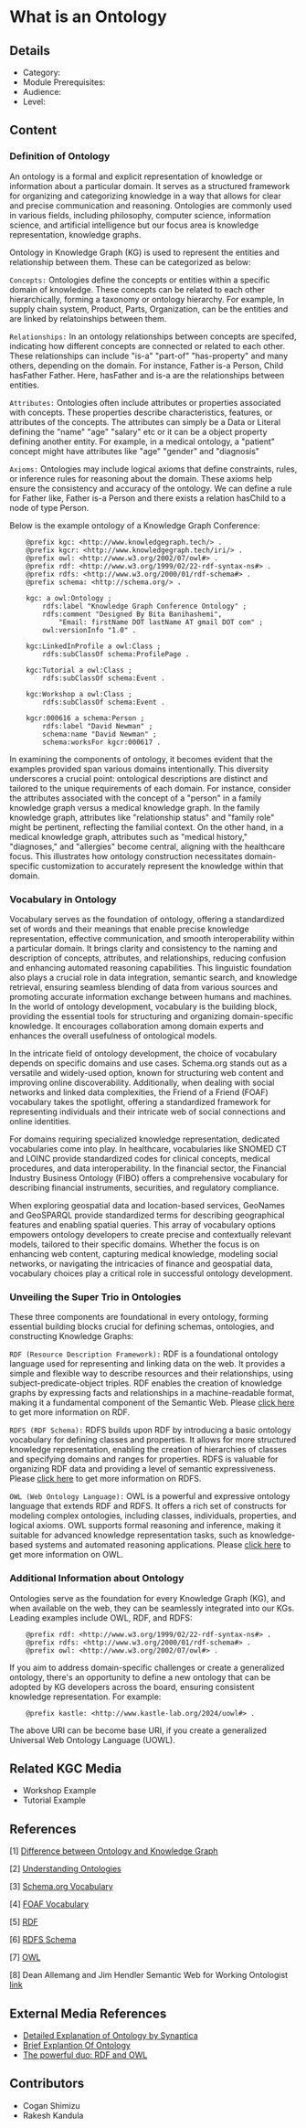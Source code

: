 # What is an Ontology
## Details
* Category: [](../categories/.md)
* Module Prerequisites: [](../modules/.md)
* Audience: [](../audiences/.md)
* Level: [](../levels/.md)

## Content

### Definition of Ontology
An ontology is a formal and explicit representation of knowledge or information about a particular domain. It serves as a structured framework for organizing and categorizing knowledge in a way that allows for clear and precise communication and reasoning. Ontologies are commonly used in various fields, including philosophy, computer science, information science, and artificial intelligence but our focus area is knowledge representation, knowledge graphs.

Ontology in Knowledge Graph (KG) is used to represent the entities and relationship between them. These can be categorized as below:

`Concepts:` Ontologies define the concepts or entities within a specific domain of knowledge. These concepts can be related to each other hierarchically, forming a taxonomy or ontology hierarchy. For example, In supply chain system, Product, Parts, Organization, can be the entities and are linked by relatoinships between them.

`Relationships:` In an ontology relationships between concepts are specifed, indicating how different concepts are connected or related to each other. These relationships can include "is-a" "part-of" "has-property" and many others, depending on the domain. For instance, Father is-a Person, Child hasFather Father. Here, hasFather and is-a are the relationships between entities.

`Attributes:` Ontologies often include attributes or properties associated with concepts. These properties describe characteristics, features, or attributes of the concepts. The attributes can simply be a Data or Literal defining the "name" "age" "salary" etc or it can be a object property defining another entity. For example, in a medical ontology, a "patient" concept might have attributes like "age" "gender" and "diagnosis"

`Axioms:` Ontologies may include logical axioms that define constraints, rules, or inference rules for reasoning about the domain. These axioms help ensure the consistency and accuracy of the ontology. We can define a rule for Father like, Father is-a Person and there exists a relation hasChild to a node of type Person.

Below is the example ontology of a Knowledge Graph Conference:

        @prefix kgc: <http://www.knowledgegraph.tech/> .
        @prefix kgcr: <http://www.knowledgegraph.tech/iri/> .
        @prefix owl: <http://www.w3.org/2002/07/owl#> .
        @prefix rdf: <http://www.w3.org/1999/02/22-rdf-syntax-ns#> .
        @prefix rdfs: <http://www.w3.org/2000/01/rdf-schema#> .
        @prefix schema: <http://schema.org/> .

        kgc: a owl:Ontology ;
            rdfs:label "Knowledge Graph Conference Ontology" ;
            rdfs:comment "Designed By Bita Banihashemi",
                "Email: firstName DOT lastName AT gmail DOT com" ;
            owl:versionInfo "1.0" .
            
        kgc:LinkedInProfile a owl:Class ;
            rdfs:subClassOf schema:ProfilePage .

        kgc:Tutorial a owl:Class ;
            rdfs:subClassOf schema:Event .
        
        kgc:Workshop a owl:Class ;
            rdfs:subClassOf schema:Event .

        kgcr:000616 a schema:Person ;
            rdfs:label "David Newman" ;
            schema:name "David Newman" ;
            schema:worksFor kgcr:000617 .
In examining the components of ontology, it becomes evident that the examples provided span various domains intentionally. This diversity underscores a crucial point: ontological descriptions are distinct and tailored to the unique requirements of each domain. For instance, consider the attributes associated with the concept of a "person" in a family knowledge graph versus a medical knowledge graph. In the family knowledge graph, attributes like "relationship status" and "family role" might be pertinent, reflecting the familial context. On the other hand, in a medical knowledge graph, attributes such as "medical history," "diagnoses," and "allergies" become central, aligning with the healthcare focus. This illustrates how ontology construction necessitates domain-specific customization to accurately represent the knowledge within that domain.

### Vocabulary in Ontology

Vocabulary serves as the foundation of ontology, offering a standardized set of words and their meanings that enable precise knowledge representation, effective communication, and smooth interoperability within a particular domain. It brings clarity and consistency to the naming and description of concepts, attributes, and relationships, reducing confusion and enhancing automated reasoning capabilities. This linguistic foundation also plays a crucial role in data integration, semantic search, and knowledge retrieval, ensuring seamless blending of data from various sources and promoting accurate information exchange between humans and machines. In the world of ontology development, vocabulary is the building block, providing the essential tools for structuring and organizing domain-specific knowledge. It encourages collaboration among domain experts and enhances the overall usefulness of ontological models.

In the intricate field of ontology development, the choice of vocabulary depends on specific domains and use cases. Schema.org stands out as a versatile and widely-used option, known for structuring web content and improving online discoverability. Additionally, when dealing with social networks and linked data complexities, the Friend of a Friend (FOAF) vocabulary takes the spotlight, offering a standardized framework for representing individuals and their intricate web of social connections and online identities.

For domains requiring specialized knowledge representation, dedicated vocabularies come into play. In healthcare, vocabularies like SNOMED CT and LOINC provide standardized codes for clinical concepts, medical procedures, and data interoperability. In the financial sector, the Financial Industry Business Ontology (FIBO) offers a comprehensive vocabulary for describing financial instruments, securities, and regulatory compliance.

When exploring geospatial data and location-based services, GeoNames and GeoSPARQL provide standardized terms for describing geographical features and enabling spatial queries. This array of vocabulary options empowers ontology developers to create precise and contextually relevant models, tailored to their specific domains. Whether the focus is on enhancing web content, capturing medical knowledge, modeling social networks, or navigating the intricacies of finance and geospatial data, vocabulary choices play a critical role in successful ontology development.

### Unveiling the Super Trio in Ontologies

These three components are foundational in every ontology, forming essential building blocks crucial for defining schemas, ontologies, and constructing Knowledge Graphs:

`RDF (Resource Description Framework):` RDF is a foundational ontology language used for representing and linking data on the web. It provides a simple and flexible way to describe resources and their relationships, using subject-predicate-object triples. RDF enables the creation of knowledge graphs by expressing facts and relationships in a machine-readable format, making it a fundamental component of the Semantic Web. Please [click here](../RDF/RDF.md) to get more information on RDF.

`RDFS (RDF Schema):` RDFS builds upon RDF by introducing a basic ontology vocabulary for defining classes and properties. It allows for more structured knowledge representation, enabling the creation of hierarchies of classes and specifying domains and ranges for properties. RDFS is valuable for organizing RDF data and providing a level of semantic expressiveness. Please [click here](../RDFS/RDFS.md) to get more information on RDFS.

`OWL (Web Ontology Language):` OWL is a powerful and expressive ontology language that extends RDF and RDFS. It offers a rich set of constructs for modeling complex ontologies, including classes, individuals, properties, and logical axioms. OWL supports formal reasoning and inference, making it suitable for advanced knowledge representation tasks, such as knowledge-based systems and automated reasoning applications. Please [click here](../OWL/OWL.md) to get more information on OWL.

### Additional Information about Ontology
Ontologies serve as the foundation for every Knowledge Graph (KG), and when available on the web, they can be seamlessly integrated into our KGs. Leading examples include OWL, RDF, and RDFS:

        @prefix rdf: <http://www.w3.org/1999/02/22-rdf-syntax-ns#> .
        @prefix rdfs: <http://www.w3.org/2000/01/rdf-schema#> .
        @prefix owl: <http://www.w3.org/2002/07/owl#> .
        
If you aim to address domain-specific challenges or create a generalized ontology, there's an opportunity to define a new ontology that can be adopted by KG developers across the board, ensuring consistent knowledge representation. For example:

        @prefix kastle: <http://www.kastle-lab.org/2024/uowl#> .

The above URI can be become base URI, if you create a generalized Universal Web Ontology Language (UOWL).
        

## Related KGC Media
* Workshop Example
* Tutorial Example


## References
[1] [Difference between Ontology and Knowledge Graph](https://enterprise-knowledge.com/whats-the-difference-between-an-ontology-and-a-knowledge-graph/)

[2] [Understanding Ontologies](https://medium.com/codex/understanding-ontologies-and-knowledge-graphs-4664afc4f961)

[3] [Schema.org Vocabulary](https://schema.org/)

[4] [FOAF Vocabulary](http://xmlns.com/foaf/0.1/)

[5] [RDF](https://www.w3.org/RDF/)

[6] [RDFS Schema](https://www.w3.org/TR/rdf12-schema/)

[7] [OWL](https://www.w3.org/OWL/)

[8] Dean Allemang and Jim Hendler Semantic Web for Working Ontologist [link](https://www.sciencedirect.com/book/9780123859655/semantic-web-for-the-working-ontologist)


## External Media References
* [Detailed Explanation of Ontology by Synaptica](https://www.youtube.com/watch?v=7qIBex7a0kE&t=1856s)
* [Brief Explantion Of Ontology](https://www.youtube.com/watch?v=5pKD1DgeLBA)
* [The powerful duo: RDF and OWL](https://www.youtube.com/watch?v=zteyEk9LADs)

## Contributors
* Cogan Shimizu
* Rakesh Kandula
